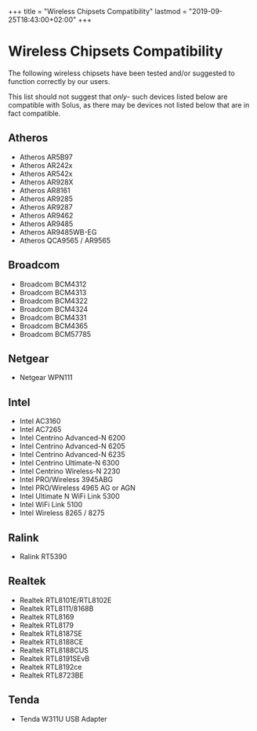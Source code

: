 +++
title = "Wireless Chipsets Compatibility"
lastmod = "2019-09-25T18:43:00+02:00"
+++
# Wireless Chipsets Compatibility

The following wireless chipsets have been tested and/or suggested to function correctly by our users.

This list should not suggest that *only*- such devices listed below are compatible with Solus, as there may be devices not listed below that are in fact compatible.

## Atheros

- Atheros AR5B97
- Atheros AR242x
- Atheros AR542x
- Atheros AR928X
- Atheros AR8161
- Atheros AR9285
- Atheros AR9287
- Atheros AR9462
- Atheros AR9485
- Atheros AR9485WB-EG
- Atheros QCA9565 / AR9565

## Broadcom

- Broadcom BCM4312
- Broadcom BCM4313
- Broadcom BCM4322
- Broadcom BCM4324
- Broadcom BCM4331
- Broadcom BCM4365
- Broadcom BCM57785

## Netgear

- Netgear WPN111

## Intel

- Intel AC3160
- Intel AC7265
- Intel Centrino Advanced-N 6200
- Intel Centrino Advanced-N 6205
- Intel Centrino Advanced-N 6235
- Intel Centrino Ultimate-N 6300
- Intel Centrino Wireless-N 2230
- Intel PRO/Wireless 3945ABG
- Intel PRO/Wireless 4965 AG or AGN
- Intel Ultimate N WiFi Link 5300
- Intel WiFi Link 5100
- Intel Wireless 8265 / 8275

## Ralink

- Ralink RT5390

## Realtek

- Realtek RTL8101E/RTL8102E
- Realtek RTL8111/8168B
- Realtek RTL8169
- Realtek RTL8179
- Realtek RTL8187SE
- Realtek RTL8188CE
- Realtek RTL8188CUS
- Realtek RTL8191SEvB
- Realtek RTL8192ce
- Realtek RTL8723BE


## Tenda

- Tenda W311U USB Adapter
